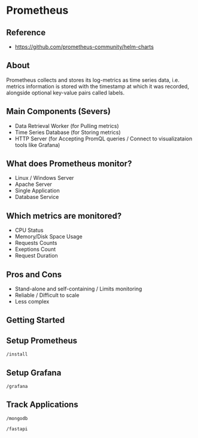 # Prometheus

## Reference 
- https://github.com/prometheus-community/helm-charts

## About
Prometheus collects and stores its log-metrics as time series data, i.e. metrics information is stored with the timestamp at which it was recorded, alongside optional key-value pairs called labels.

## Main Components (Severs)
- Data Retrieval Worker (for Pulling metrics)
- Time Series Database (for Storing metrics)
- HTTP Server (for Accepting PromQL queries / Connect to visualizataion tools like Grafana)

## What does Prometheus monitor?
- Linux / Windows Server
- Apache Server
- Single Application
- Database Service

## Which metrics are monitored?
- CPU Status
- Memory/Disk Space Usage
- Requests Counts
- Exeptions Count
- Request Duration

## Pros and Cons
- Stand-alone and self-containing / Limits monitoring
- Reliable / Difficult to scale
- Less complex

## Getting Started

## Setup Prometheus

`/install`

## Setup Grafana

`/grafana`

## Track Applications

`/mongodb`

`/fastapi`